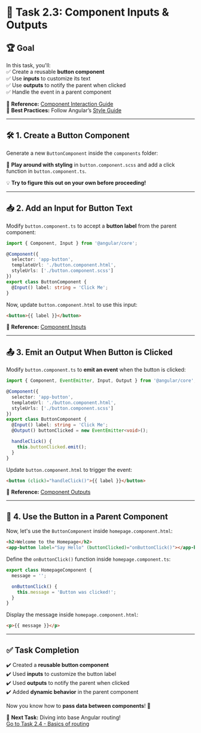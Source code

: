 # 🎯 Task 2.3: Component Inputs & Outputs  

## 🏆 Goal  
In this task, you'll:  
✅ Create a reusable **button component**  
✅ Use **inputs** to customize its text  
✅ Use **outputs** to notify the parent when clicked  
✅ Handle the event in a parent component  

🔹 **Reference:** [Component Interaction Guide](https://angular.dev/guide/components/inputs)  
🔹 **Best Practices:** Follow Angular’s [Style Guide](https://angular.dev/style-guide)  

---

## 🛠️ 1. Create a Button Component  

Generate a new `ButtonComponent` inside the `components` folder:  

🎨 **Play around with styling** in `button.component.scss` and add a click function in `button.component.ts`.  

💡 **Try to figure this out on your own before proceeding!**  

---

## 📥 2. Add an Input for Button Text  

Modify `button.component.ts` to accept a **button label** from the parent component:  

```ts
import { Component, Input } from '@angular/core';

@Component({
  selector: 'app-button',
  templateUrl: './button.component.html',
  styleUrls: ['./button.component.scss']
})
export class ButtonComponent {
  @Input() label: string = 'Click Me';
}
```  

Now, update `button.component.html` to use this input:  

```html
<button>{{ label }}</button>
```  

🔹 **Reference:** [Component Inputs](https://angular.dev/guide/components/inputs)  

---

## 📤 3. Emit an Output When Button is Clicked  

Modify `button.component.ts` to **emit an event** when the button is clicked:  

```ts
import { Component, EventEmitter, Input, Output } from '@angular/core';

@Component({
  selector: 'app-button',
  templateUrl: './button.component.html',
  styleUrls: ['./button.component.scss']
})
export class ButtonComponent {
  @Input() label: string = 'Click Me';
  @Output() buttonClicked = new EventEmitter<void>();

  handleClick() {
    this.buttonClicked.emit();
  }
}
```  

Update `button.component.html` to trigger the event:  

```html
<button (click)="handleClick()">{{ label }}</button>
```  

🔹 **Reference:** [Component Outputs](https://angular.dev/guide/components/outputs)  

---

## 🔄 4. Use the Button in a Parent Component  

Now, let's use the `ButtonComponent` inside `homepage.component.html`:  

```html
<h2>Welcome to the Homepage</h2>
<app-button label="Say Hello" (buttonClicked)="onButtonClick()"></app-button>
```  

Define the `onButtonClick()` function inside `homepage.component.ts`:  

```ts
export class HomepageComponent {
  message = '';

  onButtonClick() {
    this.message = 'Button was clicked!';
  }
}
```  

Display the message inside `homepage.component.html`:  

```html
<p>{{ message }}</p>
```  

---

## ✅ Task Completion  

✔️ Created a **reusable button component**  
✔️ Used **inputs** to customize the button label  
✔️ Used **outputs** to notify the parent when clicked  
✔️ Added **dynamic behavior** in the parent component  

Now you know how to **pass data between components**! 🚀  

🔹 **Next Task:** Diving into base Angular routing!  
[Go to Task 2.4 - Basics of routing](./2.4-routing.md)
